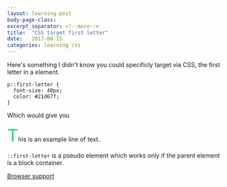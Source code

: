 ```yaml
---
layout: learning-post
body-page-class:
excerpt_separator: <!--more-->
title:  "CSS target first letter"
date:   2017-08-15
categories: learning css
---
```


Here's something I didn't know you could specificly target via CSS, the first letter in a element.

<!--more-->
<pre><code class="language-css">p::first-letter {
  font-size: 40px;
  color: #21d67f;
}</code></pre>

Which would give you

<span style="font-size:40px;color:#21d67f;">T</span>his is an example line of text.

<code>::first-letter</code> is a pseudo element which works only if the parent element is a block container.

[Browser support](https://caniuse.com/#feat=css-first-letter)
